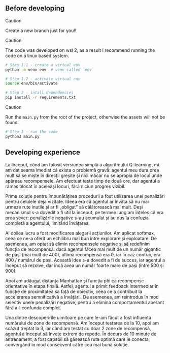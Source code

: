 ## Before developing

> [!CAUTION]
> Create a new branch just for you!!

> [!CAUTION]
> The code was developed on wsl 2, as a result I recommend running the code on a linux based system.

```bash
# Step 1.1 - create a virtual env
python -m venv env  # venv called `env`
```
```bash
# Step 1.2 - activate virtual env
source env/bin/activate
```
```bash
# Step 2 - intall dependencies
pip install -r requirements.txt
```

> [!CAUTION]
> Run the `main.py` from the root of the project, otherwise the assets will not be found.

```bash
# Step 3 - run the code
python3 main.py
```

## Developing experience

La început, când am folosit versiunea simplă a algoritmului Q-learning, mi-am dat seama imediat că exista o problemă gravă: agentul meu dura prea mult să se miște în direcții greșite și nici măcar nu se apropia de locul unde apăreau recompensele. Am efectuat teste timp de două ore, dar agentul a rămas blocat în aceleași locuri, fără niciun progres vizibil.

Prima soluție pentru îmbunătățirea procedurii a fost utilizarea unei penalizări pentru celulele deja vizitate. Ideea era că agentul ar învăța să nu mai urmeze rute inutile și ar fi „obligat” să călătorească mai mult. Deși mecanismul s-a dovedit a fi util la început, pe termen lung am înțeles că era prea sever: penalizările negative s-au acumulat și au dus la confuzia completă a agentului, limitând învățarea.

Al doilea lucru a fost modificarea alegerii acțiunilor. Am aplicat softmax, ceea ce ne-a oferit un echilibru mai bun între explorare și exploatare. De asemenea, am optat să elimin recompensele negative și să redefinim funcția de recompensă: dacă agentul făcea mai mult de un număr gigantic de pași (mai mult de 400), ultima recompensă era 0, iar în caz contrar, era 400 / numărul de pași. Această idee s-a dovedit a fi de succes, iar agentul a început să rezolve, dar încă avea un număr foarte mare de pași (între 500 și 900).

Apoi am adăugat distanța Manhattan și funcția phi ca recompense orientative în etapa finală. Astfel, agentul a primit feedback intermediar în funcție de proximitatea sa față de obiectiv, ceea ce a contribuit la accelerarea semnificativă a învățării. De asemenea, am reintrodus în mod selectiv unele penalizări negative, pentru a elimina comportamentul aberant fără a-l confunda complet.

Una dintre descoperirile uimitoare pe care le-am făcut a fost influența numărului de zone de recompensă. Am început testarea de la 10, apoi am scăzut treptat la 3, iar când am testat cu doar 2 zone de recompensă, agentul a început să învețe extrem de repede. În decurs de 10 minute de antrenament, a fost capabil să găsească ruta optimă care le conecta, convergând în mod consecvent către cea mai bună soluție.